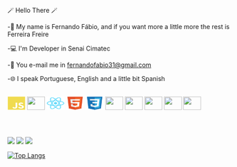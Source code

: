 ##
🪄 Hello There 🪄

-🦁 My name is Fernando Fábio, and if you want more a little more the rest is Ferreira Freire 

-💻 I'm Developer in Senai Cimatec 

-📩 You e-mail me in fernandofabio31@gmail.com 

-🌐 I speak Portuguese, English and a little bit Spanish 

<div style="display: inline_block"><br>
  <img align="center"  height="30" width="40" src="https://raw.githubusercontent.com/devicons/devicon/master/icons/javascript/javascript-plain.svg">
 
  <img align="center" height="30" width="40"  src="https://cdn.jsdelivr.net/gh/devicons/devicon/icons/androidstudio/androidstudio-original.svg" />
        
  <img align="center" height="30" width="40" src="https://raw.githubusercontent.com/devicons/devicon/master/icons/react/react-original.svg">
  <img align="center"  height="30" width="40" src="https://raw.githubusercontent.com/devicons/devicon/master/icons/html5/html5-original.svg">
  <img align="center"  height="30" width="40" src="https://raw.githubusercontent.com/devicons/devicon/master/icons/css3/css3-original.svg">
  <img align="center"  height="30" width="40" src="https://cdn.jsdelivr.net/gh/devicons/devicon/icons/bootstrap/bootstrap-original.svg" />
  <img align="center"  height="30" width="40" src="https://cdn.jsdelivr.net/gh/devicons/devicon/icons/jquery/jquery-original.svg" />
  <img align="center"  height="30" width="40" src="https://cdn.jsdelivr.net/gh/devicons/devicon/icons/mysql/mysql-original.svg" />
  <img align="center"  height="30" width="40" src="https://cdn.jsdelivr.net/gh/devicons/devicon/icons/php/php-original.svg" />
  <img align="center"  height="30" width="40" src="https://cdn.jsdelivr.net/gh/devicons/devicon/icons/figma/figma-original.svg" />
    
  </br>
</div>


##

<div> 
 
  </br>

 <a href="https://discord.gg/xzmaster" target="_blank"><img src="https://img.shields.io/badge/Discord-7289DA?style=for-the-badge&logo=discord&logoColor=white" target="_blank"></a> 
  <a href = "mailto:fernandofabio31@gmail.com"><img src="https://img.shields.io/badge/-Gmail-%23333?style=for-the-badge&logo=gmail&logoColor=white" target="_blank"></a>
  <a href="https://www.linkedin.com/in/fernando-fábio-0b7b1a14b/" target="_blank"><img src="https://img.shields.io/badge/-LinkedIn-%230077B5?style=for-the-badge&logo=linkedin&logoColor=white" target="_blank"></a> 
  </br>
  
  [![Top Langs](https://github-readme-stats.vercel.app/api/top-langs/?username=fernandofabio&layout=compact&theme=dracula)](https://github.com/fernandofabio/github-readme-stats)
 
  
</div>

##


